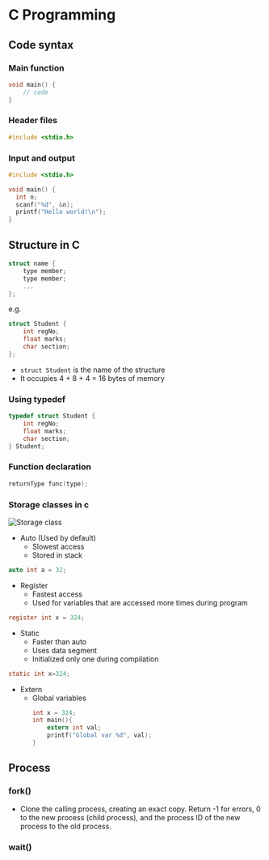 # C Programming

## Code syntax

### Main function

```c
void main() {
    // code
}
```

### Header files

```c
#include <stdio.h>
```

### Input and output

```c
#include <stdio.h>

void main() {
  int n;
  scanf("%d", &n);
  printf("Hello world!\n");
}
```

## Structure in C

```c
struct name {
    type member;
    type member;
    ...
};
```

e.g.

```c
struct Student {
    int regNo;
    float marks;
    char section;
};
```

- `struct Student` is the name of the structure
- It occupies 4 + 8 + 4 = 16 bytes of memory

### Using typedef

```c
typedef struct Student {
    int regNo;
    float marks;
    char section;
} Student;
```

### Function declaration

```c
returnType func(type);
```

### Storage classes in c

![Storage class](https://media.geeksforgeeks.org/wp-content/cdn-uploads/Storage-Classes-In-C.png)

- Auto (Used by default)
    - Slowest access
    - Stored in stack

```c
auto int a = 32; 
```

- Register
    - Fastest access
    - Used for variables that are accessed more times during program

```c
register int x = 324;
```

- Static 
    - Faster than auto
    - Uses data segment
    - Initialized only one during compilation

```c
static int x=324;
```

- Extern
  - Global variables
    ```c
    int x = 324;
    int main(){
        extern int val;
        printf("Global var %d", val);
    }
    ```


## Process
### fork()
- Clone the calling process, creating an exact copy.
Return -1 for errors, 0 to the new process (child process), and the process ID of the new process to the old process.

### wait()
